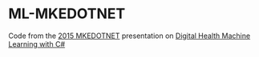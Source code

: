 # ML-MKEDOTNET 

Code from the [2015 MKEDOTNET](http://www.centare.com/mke-dot-net/ "2015 MKEDOTNET") presentation on [Digital Health Machine Learning with C#](http://nantz.org/Digital_Health_ML_CSharp.zip "Digital Health Machine Learning with C#") 

